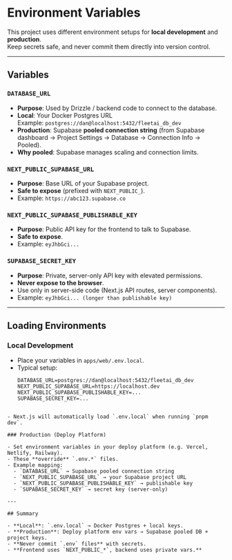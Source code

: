 # Environment Variables

This project uses different environment setups for **local development** and **production**.  
Keep secrets safe, and never commit them directly into version control.

---

## Variables

### `DATABASE_URL`

- **Purpose**: Used by Drizzle / backend code to connect to the database.
- **Local**: Your Docker Postgres URL  
  Example: `postgres://dan@localhost:5432/fleetai_db_dev`
- **Production**: Supabase **pooled connection string** (from Supabase dashboard → Project Settings → Database → Connection Info → Pooled).
- **Why pooled**: Supabase manages scaling and connection limits.

### `NEXT_PUBLIC_SUPABASE_URL`

- **Purpose**: Base URL of your Supabase project.
- **Safe to expose** (prefixed with `NEXT_PUBLIC_`).
- Example: `https://abc123.supabase.co`

### `NEXT_PUBLIC_SUPABASE_PUBLISHABLE_KEY`

- **Purpose**: Public API key for the frontend to talk to Supabase.
- **Safe to expose**.
- Example: `eyJhbGci...`

### `SUPABASE_SECRET_KEY`

- **Purpose**: Private, server-only API key with elevated permissions.
- **Never expose to the browser**.
- Use only in server-side code (Next.js API routes, server components).
- Example: `eyJhbGci... (longer than publishable key)`

---

## Loading Environments

### Local Development

- Place your variables in `apps/web/.env.local`.
- Typical setup:
  ```env
  DATABASE_URL=postgres://dan@localhost:5432/fleetai_db_dev
  NEXT_PUBLIC_SUPABASE_URL=https://localhost.dev
  NEXT_PUBLIC_SUPABASE_PUBLISHABLE_KEY=...
  SUPABASE_SECRET_KEY=...
  ```

```

- Next.js will automatically load `.env.local` when running `pnpm dev`.

### Production (Deploy Platform)

- Set environment variables in your deploy platform (e.g. Vercel, Netlify, Railway).
- These **override** `.env.*` files.
- Example mapping:
  - `DATABASE_URL` → Supabase pooled connection string
  - `NEXT_PUBLIC_SUPABASE_URL` → your Supabase project URL
  - `NEXT_PUBLIC_SUPABASE_PUBLISHABLE_KEY` → publishable key
  - `SUPABASE_SECRET_KEY` → secret key (server-only)

---

## Summary

- **Local**: `.env.local` → Docker Postgres + local keys.
- **Production**: Deploy platform env vars → Supabase pooled DB + project keys.
- **Never commit `.env` files** with secrets.
- **Frontend uses `NEXT_PUBLIC_*`, backend uses private vars.**
```
